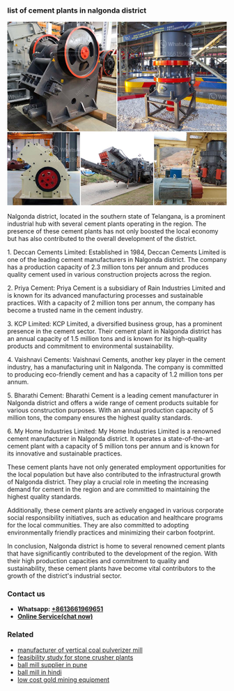 <h3>list of cement plants in nalgonda district</h3><img src='1706773354.jpg' alt=''><p>Nalgonda district, located in the southern state of Telangana, is a prominent industrial hub with several cement plants operating in the region. The presence of these cement plants has not only boosted the local economy but has also contributed to the overall development of the district.</p><p>1. Deccan Cements Limited: Established in 1984, Deccan Cements Limited is one of the leading cement manufacturers in Nalgonda district. The company has a production capacity of 2.3 million tons per annum and produces quality cement used in various construction projects across the region.</p><p>2. Priya Cement: Priya Cement is a subsidiary of Rain Industries Limited and is known for its advanced manufacturing processes and sustainable practices. With a capacity of 2 million tons per annum, the company has become a trusted name in the cement industry.</p><p>3. KCP Limited: KCP Limited, a diversified business group, has a prominent presence in the cement sector. Their cement plant in Nalgonda district has an annual capacity of 1.5 million tons and is known for its high-quality products and commitment to environmental sustainability.</p><p>4. Vaishnavi Cements: Vaishnavi Cements, another key player in the cement industry, has a manufacturing unit in Nalgonda. The company is committed to producing eco-friendly cement and has a capacity of 1.2 million tons per annum.</p><p>5. Bharathi Cement: Bharathi Cement is a leading cement manufacturer in Nalgonda district and offers a wide range of cement products suitable for various construction purposes. With an annual production capacity of 5 million tons, the company ensures the highest quality standards.</p><p>6. My Home Industries Limited: My Home Industries Limited is a renowned cement manufacturer in Nalgonda district. It operates a state-of-the-art cement plant with a capacity of 5 million tons per annum and is known for its innovative and sustainable practices.</p><p>These cement plants have not only generated employment opportunities for the local population but have also contributed to the infrastructural growth of Nalgonda district. They play a crucial role in meeting the increasing demand for cement in the region and are committed to maintaining the highest quality standards.</p><p>Additionally, these cement plants are actively engaged in various corporate social responsibility initiatives, such as education and healthcare programs for the local communities. They are also committed to adopting environmentally friendly practices and minimizing their carbon footprint.</p><p>In conclusion, Nalgonda district is home to several renowned cement plants that have significantly contributed to the development of the region. With their high production capacities and commitment to quality and sustainability, these cement plants have become vital contributors to the growth of the district's industrial sector.</p><h3>Contact us</h3><ul><li><strong>Whatsapp:&nbsp;<a href="https://wa.me/8613661969651">+8613661969651</a></strong></li><li><a href="https://swt.shibang-china.com/?git&amp;zhl&amp;list of cement plants in nalgonda district"><strong>Online Service(chat now)</strong></a></li></ul><h3>Related</h3><ul><li><a href='manufacturer of vertical coal pulverizer mill.md'>manufacturer of vertical coal pulverizer mill</a></li><li><a href='feasibility study for stone crusher plants.md'>feasibility study for stone crusher plants</a></li><li><a href='ball mill supplier in pune.md'>ball mill supplier in pune</a></li><li><a href='ball mill in hindi.md'>ball mill in hindi</a></li><li><a href='low cost gold mining equipment.md'>low cost gold mining equipment</a></li></ul>